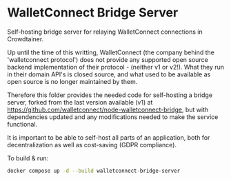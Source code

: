 # WalletConnect Bridge Server

Self-hosting bridge server for relaying WalletConnect connections in Crowdtainer.

Up until the time of this writting, WalletConnect (the company behind the 'walletconnect protocol') does not provide any supported open source backend implementation of their protocol - (neither v1 or v2!). What they run in their domain API's is closed source, and what used to be available as open source is no longer maintained by them.

Therefore this folder provides the needed code for self-hosting a bridge server, forked from the last version available (v1) at https://github.com/walletconnect/node-walletconnect-bridge, but with dependencies updated and any modifications needed to make the service functional.

It is important to be able to self-host all parts of an application, both for decentralization as well as cost-saving (GDPR compliance).

To build & run:
```sh
docker compose up -d --build walletconnect-bridge-server 
```
